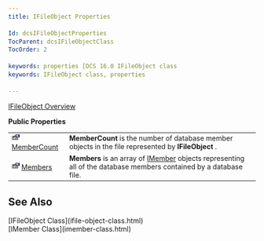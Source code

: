 ```yaml
---
title: IFileObject Properties

Id: dcsIFileObjectProperties
TocParent: dcsIFileObjectClass
TocOrder: 2

keywords: properties [DCS 16.0 IFileObject class
keywords: IFileObject class, properties

---
```


[IFileObject Overview](ifile-object-class.html) 

<span style="FONT-WEIGHT: bold">Public Properties</span> 

|      |      |
| ---- | ---- |
| <img height="16" alt="public property" src="images/property.bmp" width="16" border="0" /> [MemberCount](ifile-object-class-member-count-property.html) | **MemberCount** is the number of database member objects in the file represented by **IFileObject** . |
| <img height="16" alt="public property" src="images/property.bmp" width="16" border="0" /> [Members](ifile-object-class-members-property.html) | **Members** is an array of [IMember](imember-class.html) 							objects representing all of the database members contained by a database file. |



## See Also

<dl />
      [IFileObject Class](ifile-object-class.html)
      <br />
      [IMember Class](imember-class.html)

